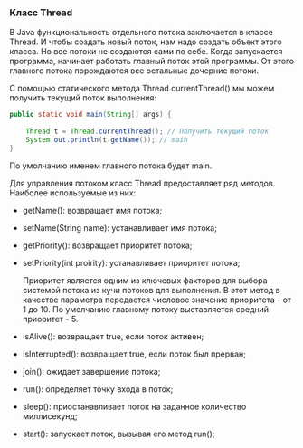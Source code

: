 ### Класс Thread

В Java функциональность отдельного потока заключается в классе Thread.
И чтобы создать новый поток, нам надо создать объект этого класса.
Но все потоки не создаются сами по себе. Когда запускается программа,
начинает работать главный поток этой программы. От этого главного потока
порождаются все остальные дочерние потоки.

С помощью статического метода Thread.currentThread() мы можем получить текущий
поток выполнения:

```java
public static void main(String[] args) {
         
    Thread t = Thread.currentThread(); // Получить текущий поток
    System.out.println(t.getName()); // main
}
```
По умолчанию именем главного потока будет main.

Для управления потоком класс Thread предоставляет ряд методов.
Наиболее используемые из них:

- getName(): возвращает имя потока;

- setName(String name): устанавливает имя потока;

- getPriority(): возвращает приоритет потока;

- setPriority(int proirity): устанавливает приоритет потока;

  Приоритет является одним из ключевых факторов для выбора системой потока
  из кучи потоков для выполнения. В этот метод в качестве параметра передается
  числовое значение приоритета - от 1 до 10. По умолчанию главному потоку
  выставляется средний приоритет - 5.

- isAlive(): возвращает true, если поток активен;

- isInterrupted(): возвращает true, если поток был прерван;

- join(): ожидает завершение потока;

- run(): определяет точку входа в поток;

- sleep(): приостанавливает поток на заданное количество миллисекунд;

- start(): запускает поток, вызывая его метод run();
